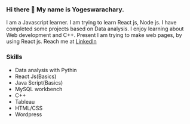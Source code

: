 ### Hi there 👋 My name is Yogeswarachary.

I am a Javascript learner. I am trying to learn React js, Node js. I have completed some projects based on Data analysis. I enjoy learning about Web development and C++. Present I am trying to make web pages, by using React js. Reach me at [LinkedIn](https://www.linkedin.com/in/yogeswarachary-modepalli-4a91571b8/)

### Skills

* Data analysis with Pythin
* React Js(Basics)
* Java Script(Basics)
* MySQL workbench
* C++
* Tableau
* HTML/CSS
* Wordpress



